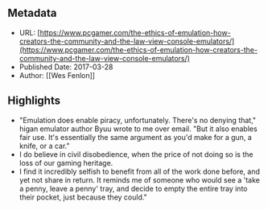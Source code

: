 ## Metadata
* URL: [https://www.pcgamer.com/the-ethics-of-emulation-how-creators-the-community-and-the-law-view-console-emulators/](https://www.pcgamer.com/the-ethics-of-emulation-how-creators-the-community-and-the-law-view-console-emulators/)
* Published Date: 2017-03-28
* Author: [[Wes Fenlon]]

## Highlights
* "Emulation does enable piracy, unfortunately. There's no denying that," higan emulator author Byuu wrote to me over email. "But it also enables fair use. It's essentially the same argument as you'd make for a gun, a knife, or a car."
* I do believe in civil disobedience, when the price of not doing so is the loss of our gaming heritage.
* I find it incredibly selfish to benefit from all of the work done before, and yet not share in return. It reminds me of someone who would see a 'take a penny, leave a penny' tray, and decide to empty the entire tray into their pocket, just because they could."